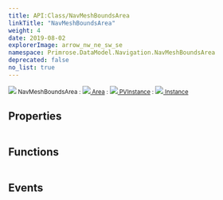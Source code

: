 ```yaml
---
title: API:Class/NavMeshBoundsArea
linkTitle: "NavMeshBoundsArea"
weight: 4
date: 2019-08-02
explorerImage: arrow_nw_ne_sw_se
namespace: Primrose.DataModel.Navigation.NavMeshBoundsArea
deprecated: false
no_list: true
---
```

<small class="inheritance">
<span class="" href="/docs/api-reference/Class/NavMeshBoundsArea"><img src="/icons/silk/arrow_nw_ne_sw_se.png"/>&nbsp;NavMeshBoundsArea</span>&nbsp;:&nbsp;<a class="" href="/docs/api-reference/Class/Area"><img src="/icons/silk/arrow_nw_ne_sw_se.png"/>&nbsp;Area</a>&nbsp;:&nbsp;<a class="" href="/docs/api-reference/Class/PVInstance"><img src="/icons/silk/default.png"/>&nbsp;PVInstance</a>&nbsp;:&nbsp;<a class="" href="/docs/api-reference/Class/Instance"><img src="/icons/silk/default.png"/>&nbsp;Instance</a></small>
 
## Properties
 
<table class="studiohide">
<tbody>
</tbody>
</table>
 
## Functions
 
<table class="studiohide">
<tbody>
</tbody>
</table>
 
## Events
 
<table class="studiohide">
<tbody>
</tbody>
</table>
<b>
</b>
<div class="inheritors">
<ul class="root">
</ul>
</div>
